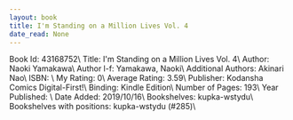 ```yaml
---
layout: book
title: I'm Standing on a Million Lives Vol. 4
date_read: None
---
```


Book Id: 43168752\ 
Title: I'm Standing on a Million Lives Vol. 4\ 
Author: Naoki Yamakawa\ 
Author l-f: Yamakawa, Naoki\ 
Additional Authors: Akinari Nao\ 
ISBN: \ 
My Rating: 0\ 
Average Rating: 3.59\ 
Publisher: Kodansha Comics Digital-First!\ 
Binding: Kindle Edition\ 
Number of Pages: 193\ 
Year Published: \ 
Date Added: 2019/10/16\ 
Bookshelves: kupka-wstydu\ 
Bookshelves with positions: kupka-wstydu (#285)\ 

